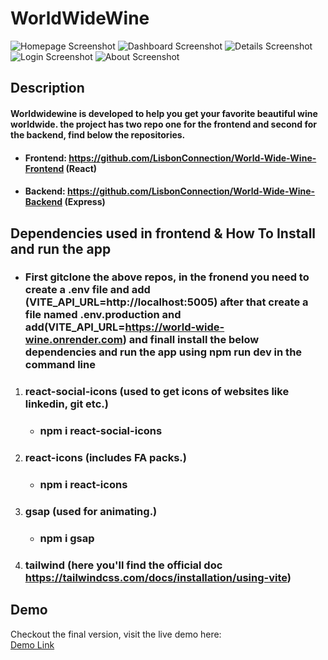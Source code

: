# WorldWideWine

![Homepage Screenshot](/world-wide-wine-frontend/src/assets/winehomepage.png)
![Dashboard Screenshot](/world-wide-wine-frontend/src/assets/wineDashboard.png)
![Details Screenshot](/world-wide-wine-frontend/src/assets/wineDetailspage.png)
![Login Screenshot](/world-wide-wine-frontend/src/assets/wineLoginpage.png)
![About Screenshot](/world-wide-wine-frontend/src/assets/wineAboupage.png)

## Description

#### Worldwidewine is developed to help you get your favorite beautiful wine worldwide. the project has two repo one for the frontend and second for the backend, find below the repositories.
 - #### Frontend: https://github.com/LisbonConnection/World-Wide-Wine-Frontend (React)

  - #### Backend: https://github.com/LisbonConnection/World-Wide-Wine-Backend (Express)

## Dependencies used in frontend & How To Install and run the app

- ### First gitclone the above repos, in the fronend you need to create a .env file and add (VITE_API_URL=http://localhost:5005) after that create a file named .env.production and add(VITE_API_URL=https://world-wide-wine.onrender.com) and finall install the below dependencies and run the app using npm run dev in the command line

1. ### react-social-icons (used to get icons of websites like linkedin, git etc.)
   - ### npm i react-social-icons
2. ### react-icons (includes FA packs.)
   - ### npm i react-icons
4. ### gsap (used for animating.)
   - ### npm i gsap
3. ### tailwind (here you'll find the official doc https://tailwindcss.com/docs/installation/using-vite)
   

## Demo

Checkout the final version, visit the live demo here:<br>
[Demo Link](https://worldwidewine.netlify.app)
